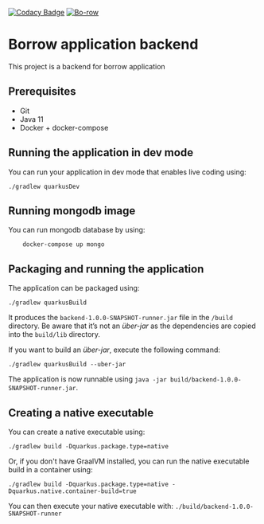 [![Codacy Badge](https://app.codacy.com/project/badge/Grade/e7a145bedb45421cbc0abd9b9a20c992)](https://www.codacy.com/gh/Bo-row/backend/dashboard?utm_source=github.com&amp;utm_medium=referral&amp;utm_content=Bo-row/backend&amp;utm_campaign=Badge_Grade)
[![Bo-row](https://circleci.com/gh/Bo-row/backend.svg?style=shield)](https://app.circleci.com/pipelines/github/Bo-row/backend?branch=master)
# Borrow application backend

This project is a backend for borrow application

## Prerequisites
* Git 
* Java 11
* Docker + docker-compose

## Running the application in dev mode

You can run your application in dev mode that enables live coding using:
```shell script
./gradlew quarkusDev
```

## Running mongodb image
You can run mongodb database by using:
```
    docker-compose up mongo
```

## Packaging and running the application

The application can be packaged using:
```shell script
./gradlew quarkusBuild
```
It produces the `backend-1.0.0-SNAPSHOT-runner.jar` file in the `/build` directory.
Be aware that it’s not an _über-jar_ as the dependencies are copied into the `build/lib` directory.

If you want to build an _über-jar_, execute the following command:
```shell script
./gradlew quarkusBuild --uber-jar
```

The application is now runnable using `java -jar build/backend-1.0.0-SNAPSHOT-runner.jar`.

## Creating a native executable

You can create a native executable using: 
```shell script
./gradlew build -Dquarkus.package.type=native
```

Or, if you don't have GraalVM installed, you can run the native executable build in a container using: 
```shell script
./gradlew build -Dquarkus.package.type=native -Dquarkus.native.container-build=true
```

You can then execute your native executable with: `./build/backend-1.0.0-SNAPSHOT-runner`





